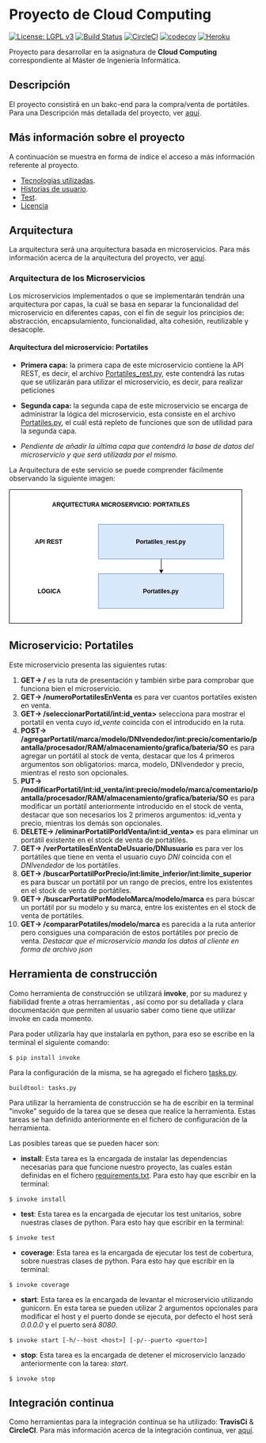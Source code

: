 # Proyecto de Cloud Computing

[![License: LGPL v3](https://img.shields.io/badge/License-GPL%20v3-blue.svg)](https://www.gnu.org/licenses/gpl-3.0)
[![Build Status](https://travis-ci.com/NSInductus/CC_Proyecto.svg?branch=master)](https://travis-ci.com/NSInductus/CC_Proyecto)
[![CircleCI](https://circleci.com/gh/NSInductus/CC_Proyecto.svg?style=svg)](https://circleci.com/gh/NSInductus/CC_Proyecto)
[![codecov](https://codecov.io/gh/NSInductus/CC_Proyecto/branch/master/graph/badge.svg)](https://codecov.io/gh/NSInductus/CC_Proyecto)
[![Heroku](https://www.herokucdn.com/deploy/button.svg)](https://cc-proyecto.herokuapp.com/)

Proyecto para desarrollar en la asignatura de **Cloud Computing** correspondiente al Máster de Ingeniería Informática.

## Descripción

El proyecto consistirá en un bakc-end para la compra/venta de portátiles. Para una Descripción más detallada del proyecto, ver [aquí](docs/descripcion.md).

## Más información sobre el proyecto

A continuación se muestra en forma de índice el acceso a más información referente al proyecto.

* [Tecnologías utilizadas](docs/tecnologias.md).
* [Historias de usuario](docs/historias_de_usuario.md).
* [Test](docs/test.md).
* [Licencia](docs/licencia-md)

## Arquitectura

La arquitectura será una arquitectura basada en microservicios. Para más información acerca de la arquitectura del proyecto, ver [aquí](docs/arquitectura.md).

### Arquitectura de los Microservicios

Los microservicios implementados o que se implementarán tendrán una arquitectura por capas, la cuál se basa en separar la funcionalidad del microservicio en diferentes capas, con el fin de seguir los principios de: abstracción, encapsulamiento, funcionalidad, alta cohesión, reutilizable y desacople.

#### Arquitectura del microservicio: Portatiles


* **Primera capa:** la primera capa de este microservicio contiene la API REST, es decir, el archivo [Portatiles_rest.py](src/Portatiles_rest.py), este contendrá las rutas que se utilizarán para utilizar el microservicio, es decir, para realizar peticiones


* **Segunda capa:**  la segunda capa de este microservicio se encarga de administrar la lógica del microservicio, esta consiste en el archivo [Portatiles.py](src/Portatiles.py), el cuál está repleto de funciones que son de utilidad para la segunda capa.


* *Pendiente de añadir la última capa que contendrá la base de datos del microservicio y que será utilizada por el mismo.*

La Arquitectura de este servicio se puede comprender fácilmente observando la siguiente imagen:

![](docs/img/arquitectura_microservicio_portatiles.png)

## Microservicio: Portatiles

Este microservicio presenta las siguientes rutas:

1. **GET-> /** es la ruta de presentación y también sirbe para comprobar que funciona bien el microservicio.
2. **GET-> /numeroPortatilesEnVenta** es para ver cuantos portatiles existen en venta.
3. **GET-> /seleccionarPortatil/int:id_venta>** selecciona para mostrar el portatil en venta cuyo *id_vente* coincida con el introducido en la ruta.
4. **POST-> /agregarPortatil/marca/modelo/DNIvendedor/int:precio/comentario/pantalla/procesador/RAM/almacenamiento/grafica/bateria/SO** es para agregar un portátil al stock de venta, destacar que los 4 primeros argumentos son obligatorios: marca, modelo, DNIvendedor y precio, mientras el resto son opcionales.
5. **PUT-> /modificarPortatil/int:id_venta/int:precio/modelo/marca/comentario/pantalla/procesador/RAM/almacenamiento/grafica/bateria/SO** es para modificar un portátil anteriormente introducido en el stock de venta, destacar que son necesarios los 2 primeros argumentos: id_venta y precio, mientras los demás son opcionales.
6. **DELETE-> /eliminarPortatilPorIdVenta/int:id_venta>** es para eliminar un portátil existente en el stock de venta de portátiles.
7. **GET-> /verPortatilesEnVentaDeUsuario/DNIusuario** es para ver los portátiles que tiene en venta el usuario cuyo *DNI* coincida con el *DNIvendedor* de los portátiles.
8. **GET-> /buscarPortatilPorPrecio/int:limite_inferior/int:limite_superior** es para buscar un portátil por un rango de precios, entre los existentes en el stock de venta de portátiles.
9. **GET-> /buscarPortatilPorModeloMarca/modelo/marca** es para búscar un portátil por su modelo y su marca, entre los existentes en el stock de venta de portátiles.
10. **GET-> /compararPotatiles/modelo/marca** es parecida a la ruta anterior pero consigues una comparación de estos portátiles por precio de venta.
*Destacar que el microservicio manda los datos al cliente en forma de archivo json*

## Herramienta de construcción

Como herramienta de construcción se utilizará **invoke**, por su madurez y fiabilidad frente a otras herramientas , así como por su detallada y clara documentación que permiten al usuario saber como tiene que utilizar invoke en cada momento.

Para poder utilizarla hay que instalarla en python, para eso se escribe en la terminal el siguiente comando:

```shell
$ pip install invoke
```

Para la configuración de la misma, se ha agregado el fichero [tasks.py](https://github.com/NSInductus/CC_Proyecto/blob/master/tasks.py).


```
buildtool: tasks.py
```

Para utilizar la herramienta de construcción se ha de escribir en la terminal "invoke" seguido de la tarea que se desea que realice la herramienta. Estas tareas se han definido anteriormente en el fichero de configuración de la herramienta.

Las posibles tareas que se pueden hacer son:

* **install**: Esta tarea es la encargada de instalar las dependencias necesarias para que funcione nuestro proyecto, las cuales están definidas en el fichero [requirements.txt](https://github.com/NSInductus/CC_Proyecto/blob/master/requirements.txt). Para esto hay que escribir en la terminal:
```
$ invoke install
```

* **test**: Esta tarea es la encargada de ejecutar los test unitarios, sobre nuestras clases de python. Para esto hay que escribir en la terminal:
```
$ invoke test
```

* **coverage**: Esta tarea es la encargada de ejecutar los test de cobertura, sobre nuestras clases de python. Para esto hay que escribir en la terminal:
```
$ invoke coverage
```

* **start**: Esta tarea es la encargada de levantar el microservicio utilizando gunicorn. En esta tarea se pueden utilizar 2 argumentos opcionales para modificar el host y el puerto donde se ejecuta, por defecto el host será *0.0.0.0* y el puerto será *8080*.
```
$ invoke start [-h/--host <host>] [-p/--puerto <puerto>]
```

* **stop**: Esta tarea es la encargada de detener el microservicio lanzado anteriormente con la tarea: *start*.
```
$ invoke stop
```

## Integración continua

Como herramientas para la integración continua se ha utilizado: **TravisCi** & **CircleCI**. Para más información acerca de la integración continua, ver [aquí](docs/integración_continua.md).
